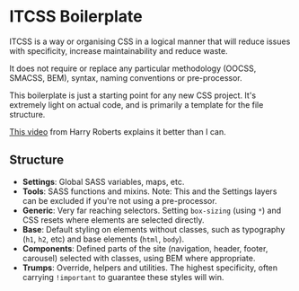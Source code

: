 # ITCSS Boilerplate

ITCSS is a way or organising CSS in a logical manner that will reduce issues with specificity, increase maintainability and reduce waste.

It does not require or replace any particular methodology (OOCSS, SMACSS, BEM), syntax, naming conventions or pre-processor.

This boilerplate is just a starting point for any new CSS project. It's extremely light on actual code, and is primarily a template for the file structure.

[This video](https://www.youtube.com/watch?v=1OKZOV-iLj4) from Harry Roberts explains it better than I can.

## Structure

* **Settings**: Global SASS variables, maps, etc.
* **Tools**: SASS functions and mixins. Note: This and the Settings layers can be excluded if you're not using a pre-processor.
* **Generic**: Very far reaching selectors. Setting `box-sizing` (using `*`) and CSS resets where elements are selected directly.
* **Base**: Default styling on elements without classes, such as typography (`h1`, `h2`, etc) and base elements (`html`, `body`).
* **Components**: Defined parts of the site (navigation, header, footer, carousel) selected with classes, using BEM where appropriate.
* **Trumps**: Override, helpers and utilities. The highest specificity, often carrying `!important` to guarantee these styles will win.
